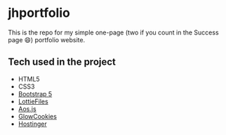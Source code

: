 # jhportfolio
This is the repo for my simple one-page (two if you count in the Success page &#128516;) portfolio website.

## Tech used in the project

- HTML5
- CSS3
- [Bootstrap 5](https://getbootstrap.com/)
- [LottieFiles](https://lottiefiles.com/)
- [Aos.js](https://michalsnik.github.io/aos/)
- [GlowCookies](https://manucaralmo.github.io/glow-cookies-web/)
- [Hostinger](https://www.hostinger.fi/)
